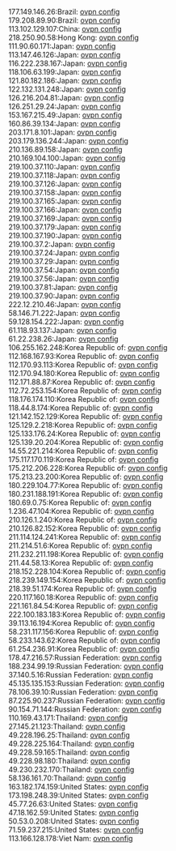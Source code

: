 177.149.146.26:Brazil: [ovpn config](vpn/177_149_146_26.ovpn)  
179.208.89.90:Brazil: [ovpn config](vpn/179_208_89_90.ovpn)  
113.102.129.107:China: [ovpn config](vpn/113_102_129_107.ovpn)  
218.250.90.58:Hong Kong: [ovpn config](vpn/218_250_90_58.ovpn)  
111.90.60.171:Japan: [ovpn config](vpn/111_90_60_171.ovpn)  
113.147.46.126:Japan: [ovpn config](vpn/113_147_46_126.ovpn)  
116.222.238.167:Japan: [ovpn config](vpn/116_222_238_167.ovpn)  
118.106.63.199:Japan: [ovpn config](vpn/118_106_63_199.ovpn)  
121.80.182.186:Japan: [ovpn config](vpn/121_80_182_186.ovpn)  
122.132.131.248:Japan: [ovpn config](vpn/122_132_131_248.ovpn)  
126.216.204.81:Japan: [ovpn config](vpn/126_216_204_81.ovpn)  
126.251.29.24:Japan: [ovpn config](vpn/126_251_29_24.ovpn)  
153.167.215.49:Japan: [ovpn config](vpn/153_167_215_49.ovpn)  
160.86.39.134:Japan: [ovpn config](vpn/160_86_39_134.ovpn)  
203.171.8.101:Japan: [ovpn config](vpn/203_171_8_101.ovpn)  
203.179.136.244:Japan: [ovpn config](vpn/203_179_136_244.ovpn)  
210.136.89.158:Japan: [ovpn config](vpn/210_136_89_158.ovpn)  
210.169.104.100:Japan: [ovpn config](vpn/210_169_104_100.ovpn)  
219.100.37.110:Japan: [ovpn config](vpn/219_100_37_110.ovpn)  
219.100.37.118:Japan: [ovpn config](vpn/219_100_37_118.ovpn)  
219.100.37.126:Japan: [ovpn config](vpn/219_100_37_126.ovpn)  
219.100.37.158:Japan: [ovpn config](vpn/219_100_37_158.ovpn)  
219.100.37.165:Japan: [ovpn config](vpn/219_100_37_165.ovpn)  
219.100.37.166:Japan: [ovpn config](vpn/219_100_37_166.ovpn)  
219.100.37.169:Japan: [ovpn config](vpn/219_100_37_169.ovpn)  
219.100.37.179:Japan: [ovpn config](vpn/219_100_37_179.ovpn)  
219.100.37.190:Japan: [ovpn config](vpn/219_100_37_190.ovpn)  
219.100.37.2:Japan: [ovpn config](vpn/219_100_37_2.ovpn)  
219.100.37.24:Japan: [ovpn config](vpn/219_100_37_24.ovpn)  
219.100.37.29:Japan: [ovpn config](vpn/219_100_37_29.ovpn)  
219.100.37.54:Japan: [ovpn config](vpn/219_100_37_54.ovpn)  
219.100.37.56:Japan: [ovpn config](vpn/219_100_37_56.ovpn)  
219.100.37.81:Japan: [ovpn config](vpn/219_100_37_81.ovpn)  
219.100.37.90:Japan: [ovpn config](vpn/219_100_37_90.ovpn)  
222.12.210.46:Japan: [ovpn config](vpn/222_12_210_46.ovpn)  
58.146.71.222:Japan: [ovpn config](vpn/58_146_71_222.ovpn)  
59.128.154.222:Japan: [ovpn config](vpn/59_128_154_222.ovpn)  
61.118.93.137:Japan: [ovpn config](vpn/61_118_93_137.ovpn)  
61.22.238.26:Japan: [ovpn config](vpn/61_22_238_26.ovpn)  
106.255.162.248:Korea Republic of: [ovpn config](vpn/106_255_162_248.ovpn)  
112.168.167.93:Korea Republic of: [ovpn config](vpn/112_168_167_93.ovpn)  
112.170.93.113:Korea Republic of: [ovpn config](vpn/112_170_93_113.ovpn)  
112.170.94.180:Korea Republic of: [ovpn config](vpn/112_170_94_180.ovpn)  
112.171.88.87:Korea Republic of: [ovpn config](vpn/112_171_88_87.ovpn)  
112.72.253.154:Korea Republic of: [ovpn config](vpn/112_72_253_154.ovpn)  
118.176.174.110:Korea Republic of: [ovpn config](vpn/118_176_174_110.ovpn)  
118.44.8.174:Korea Republic of: [ovpn config](vpn/118_44_8_174.ovpn)  
121.142.152.129:Korea Republic of: [ovpn config](vpn/121_142_152_129.ovpn)  
125.129.2.218:Korea Republic of: [ovpn config](vpn/125_129_2_218.ovpn)  
125.133.176.24:Korea Republic of: [ovpn config](vpn/125_133_176_24.ovpn)  
125.139.20.204:Korea Republic of: [ovpn config](vpn/125_139_20_204.ovpn)  
14.55.221.214:Korea Republic of: [ovpn config](vpn/14_55_221_214.ovpn)  
175.117.170.119:Korea Republic of: [ovpn config](vpn/175_117_170_119.ovpn)  
175.212.206.228:Korea Republic of: [ovpn config](vpn/175_212_206_228.ovpn)  
175.213.23.200:Korea Republic of: [ovpn config](vpn/175_213_23_200.ovpn)  
180.229.104.77:Korea Republic of: [ovpn config](vpn/180_229_104_77.ovpn)  
180.231.188.191:Korea Republic of: [ovpn config](vpn/180_231_188_191.ovpn)  
180.69.0.75:Korea Republic of: [ovpn config](vpn/180_69_0_75.ovpn)  
1.236.47.104:Korea Republic of: [ovpn config](vpn/1_236_47_104.ovpn)  
210.126.1.240:Korea Republic of: [ovpn config](vpn/210_126_1_240.ovpn)  
210.126.82.152:Korea Republic of: [ovpn config](vpn/210_126_82_152.ovpn)  
211.114.124.241:Korea Republic of: [ovpn config](vpn/211_114_124_241.ovpn)  
211.214.51.6:Korea Republic of: [ovpn config](vpn/211_214_51_6.ovpn)  
211.232.211.198:Korea Republic of: [ovpn config](vpn/211_232_211_198.ovpn)  
211.44.58.13:Korea Republic of: [ovpn config](vpn/211_44_58_13.ovpn)  
218.152.228.104:Korea Republic of: [ovpn config](vpn/218_152_228_104.ovpn)  
218.239.149.154:Korea Republic of: [ovpn config](vpn/218_239_149_154.ovpn)  
218.39.51.174:Korea Republic of: [ovpn config](vpn/218_39_51_174.ovpn)  
220.117.160.18:Korea Republic of: [ovpn config](vpn/220_117_160_18.ovpn)  
221.161.84.54:Korea Republic of: [ovpn config](vpn/221_161_84_54.ovpn)  
222.100.183.183:Korea Republic of: [ovpn config](vpn/222_100_183_183.ovpn)  
39.113.16.194:Korea Republic of: [ovpn config](vpn/39_113_16_194.ovpn)  
58.231.117.156:Korea Republic of: [ovpn config](vpn/58_231_117_156.ovpn)  
58.233.143.62:Korea Republic of: [ovpn config](vpn/58_233_143_62.ovpn)  
61.254.236.91:Korea Republic of: [ovpn config](vpn/61_254_236_91.ovpn)  
178.47.216.57:Russian Federation: [ovpn config](vpn/178_47_216_57.ovpn)  
188.234.99.19:Russian Federation: [ovpn config](vpn/188_234_99_19.ovpn)  
37.140.5.16:Russian Federation: [ovpn config](vpn/37_140_5_16.ovpn)  
45.135.135.153:Russian Federation: [ovpn config](vpn/45_135_135_153.ovpn)  
78.106.39.10:Russian Federation: [ovpn config](vpn/78_106_39_10.ovpn)  
87.225.90.237:Russian Federation: [ovpn config](vpn/87_225_90_237.ovpn)  
90.154.71.144:Russian Federation: [ovpn config](vpn/90_154_71_144.ovpn)  
110.169.43.171:Thailand: [ovpn config](vpn/110_169_43_171.ovpn)  
27.145.21.123:Thailand: [ovpn config](vpn/27_145_21_123.ovpn)  
49.228.196.25:Thailand: [ovpn config](vpn/49_228_196_25.ovpn)  
49.228.225.164:Thailand: [ovpn config](vpn/49_228_225_164.ovpn)  
49.228.59.165:Thailand: [ovpn config](vpn/49_228_59_165.ovpn)  
49.228.98.180:Thailand: [ovpn config](vpn/49_228_98_180.ovpn)  
49.230.232.170:Thailand: [ovpn config](vpn/49_230_232_170.ovpn)  
58.136.161.70:Thailand: [ovpn config](vpn/58_136_161_70.ovpn)  
163.182.174.159:United States: [ovpn config](vpn/163_182_174_159.ovpn)  
173.198.248.39:United States: [ovpn config](vpn/173_198_248_39.ovpn)  
45.77.26.63:United States: [ovpn config](vpn/45_77_26_63.ovpn)  
47.18.162.59:United States: [ovpn config](vpn/47_18_162_59.ovpn)  
50.53.0.208:United States: [ovpn config](vpn/50_53_0_208.ovpn)  
71.59.237.215:United States: [ovpn config](vpn/71_59_237_215.ovpn)  
113.166.128.178:Viet Nam: [ovpn config](vpn/113_166_128_178.ovpn)  
